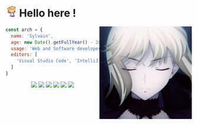 <h1><img src="./assets/neko.gif" width="30"> Hello here !</h1>
<img src="./assets/profile.gif" width="250" align="right">

```js
const arch = {
  name: 'Sylvain',
  age: new Date().getFullYear() - 2001,
  usage: 'Web and Software developer',
  editors: [
    'Visual Studio Code', 'IntelliJ IDEA'
  ]
}
```

<div align="center">
  <a target="_blank" href="https://github.com/retouching"><img src="https://img.shields.io/github/followers/retouching?color=white&label=Follow&logo=github&style=flat-square"></a>
  <a target="_blank" href="https://twitter.com/0x394"><img src="https://img.shields.io/twitter/follow/0x394?color=%231DA1F2&label=Follow&logo=twitter&style=flat-square"></a>
  <a target="_blank" href="https://t.me/xrch1111"><img src="https://img.shields.io/badge/Telegram-2CA5E0?style=flat-square&logo=telegram&logoColor=white"></a>
  <a target="_blank" href="https://anilist.co/user/arch/"><img src="https://img.shields.io/badge/Follow-11161d?style=flat-square&logo=anilist&logoColor=white"></a>
  <a target="_blank" href="mailto:sylvain.lefeuvre0@gmail.com"><img src="https://img.shields.io/badge/Email me-EA4335?style=flat-square&logo=gmail&logoColor=white"></a>
  
  <a target="_blank" href="https://open.spotify.com/playlist/6CFSf6qSaWMxdQEcao0Lou?si=36e377b7d98142da">
    <img src="https://spotify-github-profile.vercel.app/api/view?uid=emam77f8njo59bukjawv1iohf&cover_image=true&theme=natemoo-re&bar_color=53b14f&bar_color_cover=true">
  </a>
</div>
